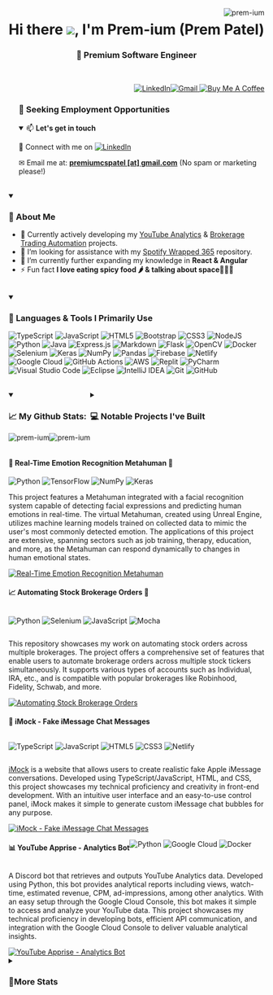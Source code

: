 <p align="right"><img align="right"
        src="https://komarev.com/ghpvc/?username=prem-ium&label=Profile%20views&color=0e75b6&style=flat"
        alt="prem-ium" /></p>
<h1 align="center">Hi there <img src="https://github.com/sudnyeshtalekar/sudnyeshtalekar/blob/master/Assets/Hi.gif"
        width="40px">, I'm Prem-ium (Prem Patel)<h3 align="center">🧠 Premium Software Engineer </h3></h1><br>
<p align="right"> <a href="https://www.linkedin.com/in/premiumpatel/" target="_blank">
        <img src="https://img.shields.io/badge/linkedin-%230077B5.svg?style=for-the-badge&logo=linkedin&logoColor=white" alt="LinkedIn"/></a><a href="mailto:premiumcspatel@gmail.com"><img src="https://img.shields.io/badge/Gmail-D14836?style=for-the-badge&logo=gmail&logoColor=white" alt="Gmail"/></a><a href="https://www.buymeacoffee.com/prem.ium" target="_blank">
        <img src="https://img.shields.io/badge/Buy%20Me%20a%20Coffee-ffdd00?style=for-the-badge&logo=buy-me-a-coffee&logoColor=black" alt="Buy Me A Coffee"/></a>
    
        
</p>

<div style="padding-left: 20px;">
        <h3>🤝 Seeking Employment Opportunities</h3>
<details open><summary>📫 <b>Let's get in touch</b></summary>
<p> 🎯 Connect with me on <a href="https://www.linkedin.com/in/premiumpatel/" target="_blank">
        <img src="https://img.shields.io/badge/linkedin-%230077B5.svg?style=for-the-badge&logo=linkedin&logoColor=white" alt="LinkedIn"/></a></p>
<p> ✉ Email me at: <a href="mailto:premiumcspatel@gmail.com"><strong>premiumcspatel [at] gmail.com</strong></a> (No spam or marketing please!)</p>
        </details>
</div>

<br>
<details open> <summary><h3>🚀 About Me</h3></summary>

- 🔭 Currently actively developing my [YouTube Analytics](https://github.com/Prem-ium/youtube-analytics-bot) & [Brokerage Trading Automation](https://github.com/Prem-ium/Auto-StockTrader) projects.
- 🤝 I’m looking for assistance with my [Spotify Wrapped 365](https://github.com/Prem-ium/Spotify-Wrapped-365) repository.
- 🌱 I’m currently further expanding my knowledge in **React & Angular**
- ⚡ Fun fact **I love eating spicy food 🌶️ & talking about space🌌🧑‍🚀**
<br>
</details>
<details open>
  <summary><h3>🔧 Languages & Tools I Primarily Use</h3></summary>
  
  ![TypeScript](https://img.shields.io/badge/typescript-%23007ACC.svg?style=for-the-badge&logo=typescript&logoColor=white)
  ![JavaScript](https://img.shields.io/badge/javascript-%23323330.svg?style=for-the-badge&logo=javascript&logoColor=%23F7DF1E)
  ![HTML5](https://img.shields.io/badge/html5-%23E34F26.svg?style=for-the-badge&logo=html5&logoColor=white) 
  ![Bootstrap](https://img.shields.io/badge/bootstrap-%23563D7C.svg?style=for-the-badge&logo=bootstrap&logoColor=white)
  ![CSS3](https://img.shields.io/badge/css3-%231572B6.svg?style=for-the-badge&logo=css3&logoColor=white) 
  ![NodeJS](https://img.shields.io/badge/node.js-6DA55F?style=for-the-badge&logo=node.js&logoColor=white) 
  ![Python](https://img.shields.io/badge/python-3670A0?style=for-the-badge&logo=python&logoColor=ffdd54) 
  ![Java](https://img.shields.io/badge/java-%23ED8B00.svg?style=for-the-badge&logo=openjdk&logoColor=white)
  ![Express.js](https://img.shields.io/badge/express.js-%23404d59.svg?style=for-the-badge&logo=express&logoColor=%2361DAFB)
  ![Markdown](https://img.shields.io/badge/markdown-%23000000.svg?style=for-the-badge&logo=markdown&logoColor=white)
  ![Flask](https://img.shields.io/badge/flask-%23000.svg?style=for-the-badge&logo=flask&logoColor=white)
  ![OpenCV](https://img.shields.io/badge/opencv-%23white.svg?style=for-the-badge&logo=opencv&logoColor=white)
  ![Docker](https://img.shields.io/badge/docker-%230db7ed.svg?style=for-the-badge&logo=docker&logoColor=white)
  ![Selenium](https://img.shields.io/badge/-selenium-%43B02A?style=for-the-badge&logo=selenium&logoColor=white)
  ![Keras](https://img.shields.io/badge/Keras-%23D00000.svg?style=for-the-badge&logo=Keras&logoColor=white)
  ![NumPy](https://img.shields.io/badge/numpy-%23013243.svg?style=for-the-badge&logo=numpy&logoColor=white)
  ![Pandas](https://img.shields.io/badge/pandas-%23150458.svg?style=for-the-badge&logo=pandas&logoColor=white)
  ![Firebase](https://img.shields.io/badge/firebase-%23039BE5.svg?style=for-the-badge&logo=firebase)
  ![Netlify](https://img.shields.io/badge/netlify-%23000000.svg?style=for-the-badge&logo=netlify&logoColor=#00C7B7)
  ![Google Cloud](https://img.shields.io/badge/GoogleCloud-%234285F4.svg?style=for-the-badge&logo=google-cloud&logoColor=white)
  ![GitHub Actions](https://img.shields.io/badge/github%20actions-%232671E5.svg?style=for-the-badge&logo=githubactions&logoColor=white) 
  ![AWS](https://img.shields.io/badge/AWS-%23FF9900.svg?style=for-the-badge&logo=amazon-aws&logoColor=white) 
  ![Replit](https://img.shields.io/badge/Replit-DD1200?style=for-the-badge&logo=Replit&logoColor=white)
  ![PyCharm](https://img.shields.io/badge/pycharm-143?style=for-the-badge&logo=pycharm&logoColor=black&color=black&labelColor=green) 
  ![Visual Studio Code](https://img.shields.io/badge/Visual%20Studio%20Code-0078d7.svg?style=for-the-badge&logo=visual-studio-code&logoColor=white)
  ![Eclipse](https://img.shields.io/badge/Eclipse-FE7A16.svg?style=for-the-badge&logo=Eclipse&logoColor=white)
  ![IntelliJ IDEA](https://img.shields.io/badge/IntelliJIDEA-000000.svg?style=for-the-badge&logo=intellij-idea&logoColor=white)
  ![Git](https://img.shields.io/badge/git-%23F05033.svg?style=for-the-badge&logo=git&logoColor=white)
  ![GitHub](https://img.shields.io/badge/github-%23121011.svg?style=for-the-badge&logo=github&logoColor=white)
</details>

<br>
<div markdown="1" style="display: flex;">
<details open>
    <summary><h3 align="left">📈 My Github Stats:</h3></summary>
    <img src="https://github-readme-stats.vercel.app/api?username=prem-ium&show_icons=true&theme=dark"
        alt="prem-ium" /><img src="https://github-readme-streak-stats.herokuapp.com/?user=prem-ium&theme=dark"
        alt="prem-ium" /></p>
</details>

<details>
    <summary>
        <h3>💻 Notable Projects I've Built</h3>
    </summary>
      <h4>🧠 Real-Time Emotion Recognition Metahuman 🧠</h4>
            
<img src="https://img.shields.io/badge/python-3670A0?style=for-the-badge&logo=python&logoColor=ffdd54"/>
<img src="https://img.shields.io/badge/TensorFlow-%23FF6F00.svg?style=for-the-badge&logo=TensorFlow&logoColor=white"/>
<img src="https://img.shields.io/badge/numpy-%23013243.svg?style=for-the-badge&logo=numpy&logoColor=white"/>
<img src="https://img.shields.io/badge/Keras-%23D00000.svg?style=for-the-badge&logo=Keras&logoColor=white"/>
<p>This project features a Metahuman integrated with a facial recognition system capable of detecting facial expressions and predicting human emotions in real-time. The virtual Metahuman, created using Unreal Engine, utilizes machine learning models trained on collected data to mimic the user's most commonly detected emotion. The applications of this project are extensive, spanning sectors such as job training, therapy, education, and more, as the Metahuman can respond dynamically to changes in human emotional states.</p>
<a href="https://github.com/Prem-ium/Metahuman-Emotion-Recognition" target="_blank">
<img src="https://i.imgur.com/h9ztzp0.png" alt="Real-Time Emotion Recognition Metahuman" />
</a>
</div>  
    <h4>🧠 Real-Time Emotion Recognition Metahuman 🧠</h4>
            
![Python](https://img.shields.io/badge/python-3670A0?style=for-the-badge&logo=python&logoColor=ffdd54)
![TensorFlow](https://img.shields.io/badge/TensorFlow-%23FF6F00.svg?style=for-the-badge&logo=TensorFlow&logoColor=white)
![NumPy](https://img.shields.io/badge/numpy-%23013243.svg?style=for-the-badge&logo=numpy&logoColor=white)
![Keras](https://img.shields.io/badge/Keras-%23D00000.svg?style=for-the-badge&logo=Keras&logoColor=white)

<p>This project features a Metahuman integrated with a facial recognition system capable of detecting facial expressions and predicting human emotions in real-time. The virtual Metahuman, created using Unreal Engine, utilizes machine learning models trained on collected data to mimic the user's most commonly detected emotion. The applications of this project are extensive, spanning sectors such as job training, therapy, education, and more, as the Metahuman can respond dynamically to changes in human emotional states.</p>
<a href="https://github.com/Prem-ium/Metahuman-Emotion-Recognition" target="_blank">
<img src="https://i.imgur.com/h9ztzp0.png" alt="Real-Time Emotion Recognition Metahuman" />
</a>
</div>
   <div style="display: flex; flex-wrap: wrap;">
        <h4>📈 Automating Stock Brokerage Orders 🚀</h4>
            
  ![Python](https://img.shields.io/badge/python-3670A0?style=for-the-badge&logo=python&logoColor=ffdd54)
  ![Selenium](https://img.shields.io/badge/-selenium-%43B02A?style=for-the-badge&logo=selenium&logoColor=white)
  ![JavaScript](https://img.shields.io/badge/javascript-%23323330.svg?style=for-the-badge&logo=javascript&logoColor=%23F7DF1E)
  ![Mocha](https://img.shields.io/badge/-mocha-%238D6748?style=for-the-badge&logo=mocha&logoColor=white)
        
          
<p>This repository showcases my work on automating stock orders across multiple brokerages. The project offers a comprehensive set of features that enable users to automate brokerage orders across multiple stock tickers simultaneously. It supports various types of accounts such as Individual, IRA, etc., and is compatible with popular brokerages like Robinhood, Fidelity, Schwab, and more.</p>
        <a href="https://github.com/Prem-ium/Auto-StockTrader" target="_blank">
            <img src="https://i.imgur.com/aEL0f4P.png" alt="Automating Stock Brokerage Orders" />
        </a>
    </div>
    
<div style="display: flex; flex-wrap: wrap;">
<h4>📱 iMock - Fake iMessage Chat Messages</h4>
            
  ![TypeScript](https://img.shields.io/badge/typescript-%23007ACC.svg?style=for-the-badge&logo=typescript&logoColor=white)
  ![JavaScript](https://img.shields.io/badge/javascript-%23323330.svg?style=for-the-badge&logo=javascript&logoColor=%23F7DF1E)
  ![HTML5](https://img.shields.io/badge/html5-%23E34F26.svg?style=for-the-badge&logo=html5&logoColor=white) 
  ![CSS3](https://img.shields.io/badge/css3-%231572B6.svg?style=for-the-badge&logo=css3&logoColor=white)
  ![Netlify](https://img.shields.io/badge/netlify-%23000000.svg?style=for-the-badge&logo=netlify&logoColor=#00C7B7)
        
            
             
<p><a href="https://imock-imessage.netlify.app/" target="_blank">iMock</a> is a website that allows users to create realistic fake Apple iMessage conversations. Developed using TypeScript/JavaScript, HTML, and CSS, this project showcases my technical proficiency and creativity in front-end development. With an intuitive user interface and an easy-to-use control panel, iMock makes it simple to generate custom iMessage chat bubbles for any purpose.</p>
        <a href="https://imock-imessage.netlify.app/" target="_blank">
            <img src="https://i.imgur.com/lhHdLcF.png" alt="iMock - Fake iMessage Chat Messages" />
        </a>
    </div>
    
<div style="display: flex; flex-wrap: wrap;">
<h4>📊 YouTube Apprise - Analytics Bot</h4>
            
  ![Python](https://img.shields.io/badge/python-3670A0?style=for-the-badge&logo=python&logoColor=ffdd54) 
  ![Google Cloud](https://img.shields.io/badge/GoogleCloud-%234285F4.svg?style=for-the-badge&logo=google-cloud&logoColor=white)
  ![Docker](https://img.shields.io/badge/docker-%230db7ed.svg?style=for-the-badge&logo=docker&logoColor=white)
            
            
<p>A Discord bot that retrieves and outputs YouTube Analytics data. Developed using Python, this bot provides analytical reports including views, watch-time, estimated revenue, CPM, ad-impressions, among other analytics. With an easy setup through the Google Cloud Console, this bot makes it simple to access and analyze your YouTube data. This project showcases my technical proficiency in developing bots, efficient API communication, and integration with the Google Cloud Console to deliver valuable analytical insights.</p>
        <a href="https://github.com/Prem-ium/youtube-analytics-bot" target="_blank">
            <img src="https://i.imgur.com/7lYRYzG.png" alt="YouTube Apprise - Analytics Bot" />
        </a>
    </div>
</details>

<details>
  <summary><h3>📌More Stats</h3></summary>
  <div style="display: flex; flex-wrap: wrap;">
          <h4>🎯 Metrics</h4>
                <img src="/github-metrics.svg" alt="Metrics">
          <h4>💫 Repo Star Data</h4>
                <img style="margin-left: 10px; margin-right: 10px;" align="top" src="metrics.plugin.stargazers.svg" alt="Stargazers">
          <h4>📝 Habits</h4>
                <img style="margin-left: 10px; margin-right: 10px;" align="top" src="metrics.plugin.habits.facts.svg" alt="habits">
          <h4>📂 Featured Repos</h4>
                <img style="margin-left: 10px; margin-right: 10px;" align="top" src="metrics.plugin.repositories.pinned.svg" alt="repos"/>
  </div>
</details>

<br>

<!--**Prem-ium/Prem-ium** is a ✨ _special_ ✨ repository because its `README.md` (this file) appears on your GitHub profile.-->
